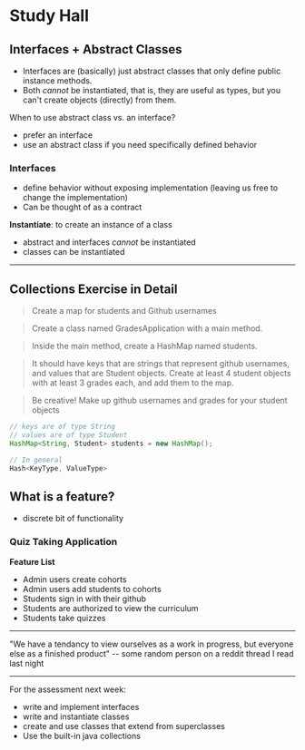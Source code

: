 # Study Hall

## Interfaces + Abstract Classes

- Interfaces are (basically) just abstract classes that only define public
  instance methods.
- Both _cannot_ be instantiated, that is, they are useful as types, but you
  can't create objects (directly) from them.
  
When to use abstract class vs. an interface?

- prefer an interface
- use an abstract class if you need specifically defined behavior

### Interfaces

- define behavior without exposing implementation (leaving us free to change the
  implementation)
- Can be thought of as a contract

**Instantiate**: to create an instance of a class

- abstract and interfaces *cannot* be instantiated
- classes can be instantiated

----

## Collections Exercise in Detail

> Create a map for students and Github usernames

> Create a class named GradesApplication with a main method.

> Inside the main method, create a HashMap named students.

> It should have keys that are strings that represent github usernames, and
> values that are Student objects. Create at least 4 student objects with at
> least 3 grades each, and add them to the map.

> Be creative! Make up github usernames and grades for your student objects

```java
// keys are of type String
// values are of type Student
HashMap<String, Student> students = new HashMap();

// In general
Hash<KeyType, ValueType>
```

## What is a feature?

- discrete bit of functionality

### Quiz Taking Application

**Feature List**

- Admin users create cohorts
- Admin users add students to cohorts
- Students sign in with their github
- Students are authorized to view the curriculum
- Students take quizzes

-----

"We have a tendancy to view ourselves as a work in progress, but everyone else
as a finished product" -- some random person on a reddit thread I read last
night

---

For the assessment next week:

- write and implement interfaces
- write and instantiate classes
- create and use classes that extend from superclasses
- Use the built-in java collections
